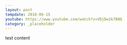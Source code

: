 ```yaml
---
layout: post
tempdate: 2018-09-15
youtube: https://www.youtube.com/watch?v=VDjDw1k7B8Q
category: _placeholder
---
```

test content